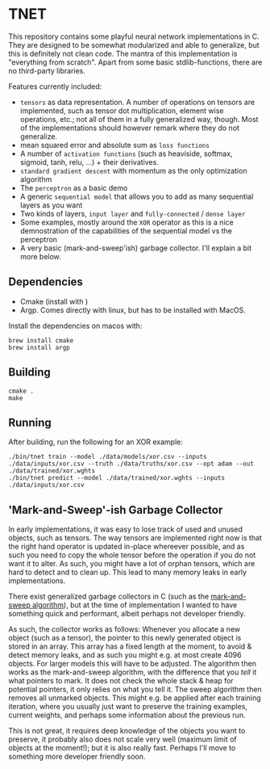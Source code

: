 # TNET

This repository contains some playful neural network implementations in C. They are designed to be somewhat modularized and able to generalize, but this is definitely not clean code.
The mantra of this implementation is "everything from scratch". Apart from some basic stdlib-functions, there are no third-party libraries.

Features currently included:
- `tensors` as data representation. A number of operations on tensors are implemented, such as tensor dot multiplication, element wise operations, etc.; not all of them in a fully generalized way, though. Most of the implementations should however remark where they do not generalize.
- mean squared error and absolute sum as `loss functions`
- A number of `activation functions` (such as heaviside, softmax, sigmoid, tanh, relu, ...) + their derivatives.
- `standard gradient descent` with momentum as the only optimization algorithm
- The `perceptron` as a basic demo
- A generic `sequential model` that allows you to add as many sequential layers as you want
- Two kinds of layers, `input layer` and `fully-connected` / `dense layer`
- Some examples, mostly around the `XOR` operator as this is a nice demnostration of the capabilities of the sequential model vs the perceptron
- A very basic (mark-and-sweep'ish) garbage collector. I'll explain a bit more below.

## Dependencies

- Cmake (install with )
- Argp. Comes directly with linux, but has to be installed with MacOS.

Install the dependencies on macos with:
```
brew install cmake
brew install argp
```

## Building

```
cmake .
make
```

## Running

After building, run the following for an XOR example:

```
./bin/tnet train --model ./data/models/xor.csv --inputs ./data/inputs/xor.csv --truth ./data/truths/xor.csv --opt adam --out ./data/trained/xor.wghts
./bin/tnet predict --model ./data/trained/xor.wghts --inputs ./data/inputs/xor.csv
```

## 'Mark-and-Sweep'-ish Garbage Collector

In early implementations, it was easy to lose track of used and unused objects, such as tensors. 
The way tensors are implemented right now is that the right hand operator is updated in-place whereever possible, 
and as such you need to copy the whole tensor before the operation if you do not want it to alter. 
As such, you might have a lot of orphan tensors, which are hard to detect and to clean up. 
This lead to many memory leaks in early implementations.

There exist generalized garbage collectors in C (such as the [mark-and-sweep algorithm](https://maplant.com/2020-04-25-Writing-a-Simple-Garbage-Collector-in-C.html)),
but at the time of implementation I wanted to have something quick and performant, albeit perhaps not developer friendly.

As such, the collector works as follows: Whenever you allocate a new object (such as a tensor), the pointer to this newly generated object is stored in an array.
This array has a fixed length at the moment, to avoid & detect memory leaks, and as such you might e.g. at most create 4096 objects.
For larger models this will have to be adjusted.
The algorithm then works as the mark-and-sweep algorithm, with the difference that you _tell_ it what pointers to mark.
It does not check the whole stack & heap for potential pointers, it only relies on what you tell it.
The sweep algorithm then removes all unmarked objects. 
This might e.g. be applied after each training iteration, where you usually just want to preserve the training examples, current weights, and perhaps some information about the previous run. 

This is not great, it requires deep knowledge of the objects you want to preserve, it probably also does not scale very well (maximum limit of objects at the moment!);
but it is also really fast. Perhaps I'll move to something more developer friendly soon.

